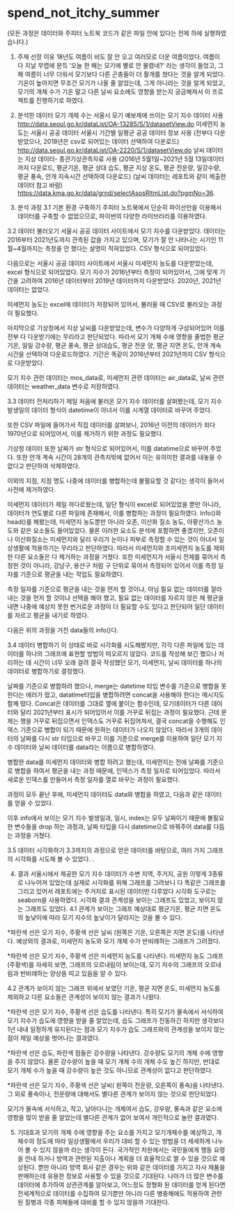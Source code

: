 # spend_not_itchy_summer

(모든 과정은 데이터와 주피터 노트북 코드가 같은 파일 안에 있다는 전제 하에 실행하였습니다.)
1. 주제 선정 이유
18년도 여름이 비도 잘 안 오고 여러모로 더운 여름이었다. 여름이 다 지날 무렵에 문득 ‘오늘  한 해는 모기에 별로 안 물렸네?’ 라는 생각이 들었고, 그해 여름이 너무 더워서 모기보다 다른 곤충들이 더 활개를 쳤다는 것을 알게 되었다. 기온이 높아지면 무조건 모기가 나올 줄 알았는데, 그게 아니라는 것을 알게 되었고, 모기의 개체 수가 기온 말고 다른 날씨 요소에도 영향을 받는지 궁금해져서 이 프로젝트를 진행하기로 하였다.

2. 분석한 데이터
모기 개체 수는 서울시 모기 예보제에 쓰이는 모기 지수 데이터 사용
http://data.seoul.go.kr/dataList/OA-13285/S/1/datasetView.do
미세먼지 농도는 서울시 공공 데이터 서울시 기간별 일평균 공공 데이터 정보 사용
(전부다 다운받았으나, 2018년은 csv로 되어있는 데이터 선택하여 다운로드)
http://data.seoul.go.kr/dataList/OA-2220/S/1/datasetView.do
날씨 데이터는 지상 데이터- 종관기상관측자료 사용
(2016년 5월1일~2021년 5월 13일데이터까지 다운로드, 평균기온, 평균 상대 습도, 평균 지상 온도, 평균 전운량, 일강수량, 평균 풍속, 안개 지속시간 선택하여 다운로드)
(날씨 데이터는 레포트와 같이 제출한 데이터 참고 바람)
https://data.kma.go.kr/data/grnd/selectAsosRltmList.do?pgmNo=36.

3. 분석 과정
3.1 기본 환경 구축하기
주피터 노트북에서 단순히 파이선만을 이용해서 데이터를 구축할 수 없었으므로, 파이썬의 다양한 라이브러리를 이용하였다.
 
3.2 데이터 불러오기
서울시 공공 데이터 사이트에서 모기 지수를 다운받았다. 
데이터는 2016부터 2021년도까지 관측된 값을 가지고 있으며, 모기가 잘 안 나타나는 시기인 11월~4월까지는 측정을 안 했다는 설명이 적혀있었다. CSV 형식으로 되어있었다.
 
 
다음으로는 서울시 공공 데이터 사이트에서 서울시 미세먼지 농도를 다운받았는데, excel 형식으로 되어있었다. 모기 지수가 2016년부터 측정이 되어있어서, 그에 맞게 기간을 고려하여 2016년 데이터부터 2019년 데이터까지 다운받았다. 2020년, 2021년 데이터는 없었다.

미세먼지 농도는 excel에 데이터가 저장되어 있어서, 불러올 때 CSV로 불러오는 과정이 필요했다.
 
 

마지막으로 기상청에서 지상 날씨를 다운받았는데, 변수가 다양하게 구성되어있어 이를 전부 다 다운받기에는 무리라고 판단되었다. 따라서 모기 개체 수에 영향을 줄법한 평균기온, 일일 강수량, 평균 풍속, 평균 상대습도, 평균 전운 양, 평균 지면 온도, 안개 계속 시간을 선택하여 다운로드하였다. 기간은 똑같이 2016년부터 2021년까지 CSV 형식으로 다운받았다. 
 

모기 지수 관련 데이터는 mos_data로, 미세먼지 관련 데이터는 air_data로, 날씨 관련 데이터는 weather_data 변수로 저장하였다.

3.3 데이터 전처리하기
제일 처음에 불러온 모기 지수 데이터를 살펴봤는데, 모기 지수 발생일의 데이터 형식이 datetime이 아녀서 이를 시계열 데이터로 바꾸어 주었다.
	 

또한 CSV 파일에 들어가서 직접 데이터를 살펴보니, 2016년 이전의 데이터가 죄다 1970년으로 되어있어서, 이를 제거하기 위한 과정도 필요했다.
 

기상청 데이터 또한 날짜가 str 형식으로 되어있어서, 이를 datatime으로 바꾸어 주었다. 또한 안개 계속 시간이 28개의 관측치밖에 없어서 이는 유의미한 결과를 내놓을 수 없다고 판단하여 삭제하였다.
 
이외의 지점, 지점 명도 나중에 데이터를 병합하는데 불필요할 것 같다는 생각이 들어서 사전에 제거하였다.
 

미세먼지 데이터가 제일 까다로웠는데, 일단 형식이 excel로 되어있었을 뿐만 아니라, 데이터가 연도별로 다른 파일에 존재해서, 이를 병합하는 과정이 필요하였다. Info()와 head()를 해봤는데,  미세먼지 농도뿐만 아니라 오존, 이산화 질소 농도, 아황산가스 농도와 같은 요소들도 들어있었다. 물론 이러한 요소도 분석에 포함하면 좋겠지만, 오존이나 이산화질소는 미세먼지와 달리 우리가 눈이나 피부로 측정할 수 있는 것이 아녀서 일상생활에 적용하기는 무리라고 판단하였다. 따라서 미세먼지와 초미세먼지 농도를 제외한 다른 요소들은 다 제거하는 과정을 거쳤다. 또한 미세먼지가 서울시 전체를 묶어서 측정한 것이 아니라, 강남구, 용산구 처럼 구 단위로 묶어서 측정되어 있어서 이를 측정 일자를 기준으로 평균을 내는 작업도 필요하였다.
 
 측정 일자를 기준으로 평균을 내는 것을 먼저 할 것이냐, 아님 필요 없는 데이터를 잘라내는 것을 먼저 할 것이냐 선택을 해야 했고, 필요 없는 데이터를 자르지 않은 채 평균을 내면 나중에 예상치 못한 번거로운 과정이 더 필요할 수도 있다고 판단되어 일단 데이터를 자르고 평균을 내기로 하였다.
 
 
 
다음은 위의 과정을 거친 data들의 info()다.
 

3.4 데이터 병합하기
이 상태로 바로 시각화를 시도해봤지만, 각각 다른 파일에 있는 데이터를 하나의 그래프에 표현할 방법이 떠오르지 않았다. 코드를 작성해 보긴 했으나 처리하는 데 시간이 너무 오래 걸려 결국 작성했던 모기, 미세먼지, 날씨 데이터를 하나의 데이터로 병합하기로 결정했다.

날짜를 기준으로 병합하려 했으나, merge는 datetime 타입 변수를 기준으로 병합을 못 한다는 에러가 떴고, datatime타입을 병합하려면 concat을 사용해야 한다는 메시지도 함께 떴다. Concat은 데이터를 그대로 옆에 붙이는 함수인데, 모기데이터가 다른 데이터와 달리 2021년부터 표시가 되어있어서 이를 거꾸로 뒤집는 과정이 필요했다. 근데 문제는 행을 거꾸로 뒤집으면서 인덱스도 거꾸로 뒤집어져서, 결국 concat을 수행해도 인덱스 기준으로 병합이 되기 때문에 원하는 데이터가 나오지 않았다. 따라서 3개의 데이터의 날짜를 다시 str 타입으로 바꾸고 이를 기준으로 merge를 이용하여 일단 모기 지수 데이터와 날씨 데이터를 data라는 이름으로 병합하였다.
 
병합한 data를 미세먼지 데이터와 병합 하려고 했는데, 미세먼지는 전에 날짜를 기준으로 병합을 하여서 평균을 내는 과정 때문에, 인덱스가 측정 일자로 되어있었다. 따라서 새로운 인덱스를 만들어서 측정 일자를 열로 바꾸는 과정이 필요했다.
 
과정이 모두 끝난 후에, 미세먼지 데이터도 data와 병합을 하였고, 다음과 같은 데이터를 얻을 수 있었다.
 
이후 info에서 보이는 모기 지수 발생일과, 일시, index는 모두 날짜이기 때문에 불필요한 변수들을 drop 하는 과정과, 날짜 타입을 다시 datetime으로 바꿔주어 data를 다듬는 과정을 거쳤다.
 

3.5 데이터 시각화하기
3.3까지의 과정으로 얻은 데이터를 바탕으로, 여러 가지 그래프의 시각화를 시도해 볼 수 있었다.
  . 

4. 결과
서울시에서 제공한 모기 지수 데이터가 수변 지역, 주거지, 공원 이렇게 3종류로 나누어져 있었는데 실제로 시각화를 위해 그래프를 그려보니 다 똑같은 그래프를 그리고 있어서 레포트에는 주거지로 표시된 데이터만 다루었다
시각화 도구로는 seaborn을 사용하였다.
시각화 결과 관계성을 보이는 그래프도 있었고, 보이지 않는 그래프도 있었다.
4.1 관계가 보이는 그래프
예상대로 평균기온, 평균 지면 온도의 높낮이에 따라 모기 지수의 높낮이가 달라지는 것을 볼 수 있다.
  
*파란색 선은 모기 지수, 주황색 선은 날씨 (왼쪽은 기온, 오른쪽은 지면 온도)를 나타낸다.
예상외의 결과로, 미세먼지 농도와 모기 개체 수가 반비례하는 그래프가 그려졌다.
 
*파란색 선은 모기 지수, 주황색 선은 미세먼지 농도를 나타낸다.
미세먼지 농도 그래프(주황색)를 자세히 보면, 그래프의 오르내림이 보이는데, 모기 지수의 그래프의 오르내림과 반비례하는 양상을 띠고 있음을 알 수 있다.

4.2 관계가 보이지 않는 그래프
위에서 보였던 기온, 평균 지면 온도, 미세먼지 농도를 제외하고 다른 요소들은 관계성이 보이지 않는 결과가 나왔다.
  
*파란색 선은 모기 지수, 주황색 선은 습도를 나타낸다.
특히 모기가 물속에서 서식하여 모기 지수가 습도에 영향을 받을 줄 알았는데, 습도 그래프가 진동하긴 하지만 생각보다 1년 내내 일정하게 유지된다는 점과 모기 지수가 습도 그래프와의 관계성을 보이지 않는 점이 제일 예상을 벗어나는 결과였다.
 
*파란색 선은 습도, 파란색 점들은 강수량을 나타낸다.
강수량도 모기의 개체 수에 영향을 주지 않았다.
물론 강수량이 높을 때 모기 개체 수의 개체 수도 높긴 하지만, 반대로 모기 개체 수가 높을 때 강수량이 높은 것도 아니므로 관계성이 없다고 판단하였다.
  
*파란색 선은 모기 지수, 주황색 선은 날씨( 왼쪽이 전운량, 오른쪽이 풍속)을 나타낸다.
그 외로 풍속이나, 전운량에 대해서도 별다른 관계가 보이지 않는 것으로 판단되었다.

모기가 물속에 서식하고, 작고, 날아다니는 개체여서 습도, 강우량, 풍속과 같은 요소에 영향을 많이 받을 줄 알았는데 별다른 관계가 없어 보여서 개인적으로 놀란 결과였다.

5. 기대효과
모기의 개체 수에 영향을 주는 요소를 가지고 모기개체수를 예상하고, 개체수의 정도에 따라 일상생활에서 우리가 대비 할 수 있는 방법을 더 세세하게 나누어 볼 수 있지 않을까 라는 생각이 든다. 국가적인 차원에서는 국민들에게 행동 요령을 안내 하거나 방역과 관련된 지출이나 계획을 더 효율적으로 짤 수 있을 것으로 예상된다. 뿐만 아니라 방역 회사 같은 경우는 위와 같은 데이터를 가지고 자사 제품을 판매하는데 유용한 정보로 사용할 수 있을 것으로 기대된다. 나아가 더 많은 변수를 데이터에 추가하여 상관관계를 알아보고, 어느정도 정형화 된 데이터를 얻게 된다면 전세계적으로 데이터를 수집하여 모기뿐만 아니라 다른 병충해에도 적용하여 관련된 질병과 각종 피해들에 대비를 할 수 있지 않을까 기대한다.
 
